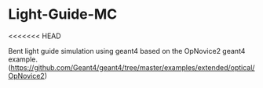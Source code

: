 # Light-Guide-MC
<<<<<<< HEAD

Bent light guide simulation using geant4 based on the OpNovice2 geant4 example. (https://github.com/Geant4/geant4/tree/master/examples/extended/optical/OpNovice2)
